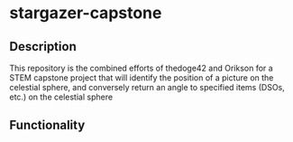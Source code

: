# stargazer-capstone
## Description
This repository is the combined efforts of thedoge42 and Orikson for a STEM capstone project that will identify the position of a picture on the celestial sphere, and conversely return an angle to specified items (DSOs, etc.) on the celestial sphere

## Functionality
